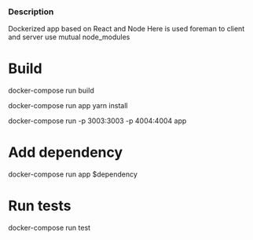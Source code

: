 ### Description

Dockerized app based on React and Node
Here is used foreman to client and server use mutual node_modules

# Build

docker-compose run build

docker-compose run app yarn install

docker-compose run -p 3003:3003 -p 4004:4004 app

# Add dependency

docker-compose run app $dependency

# Run tests

docker-compose run test
